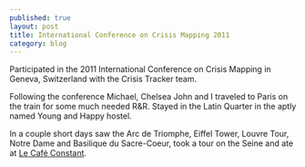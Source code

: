 ```yaml
---
published: true
layout: post
title: International Conference on Crisis Mapping 2011
category: blog
---
```


Participated in the 2011 International Conference on Crisis Mapping in Geneva, Switzerland with the Crisis Tracker team. 

Following the conference Michael, Chelsea John and I traveled to Paris on the train for some much needed R&R. Stayed in the Latin Quarter in the aptly named Young and Happy hostel.

In a couple short days saw the Arc de Triomphe, Eiffel Tower, Louvre Tour, Notre Dame and Basilique du Sacre-Coeur, took a tour on the Seine and ate at [Le Café Constant](http://www.yelp.com/biz/café-constant-paris-2). 
